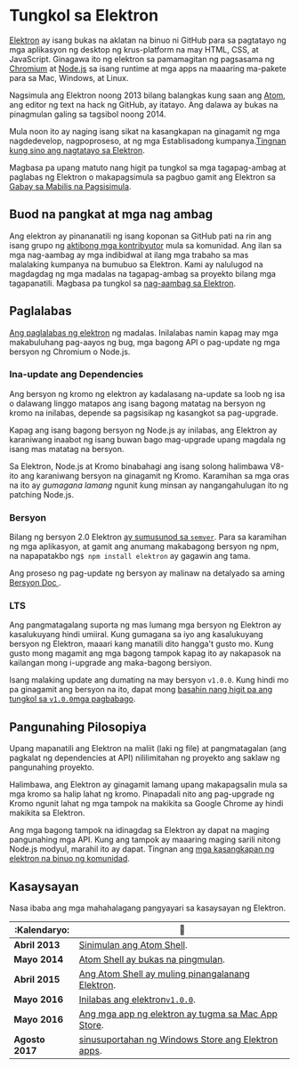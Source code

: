 # Tungkol sa Elektron

[Elektron](https://electronjs.org) ay isang bukas na aklatan na binuo ni GitHub para sa pagtatayo ng mga aplikasyon ng desktop ng krus-platform na may HTML, CSS, at JavaScript. Ginagawa ito ng elektron sa pamamagitan ng pagsasama ng [Chromium](https://www.chromium.org/Home) at [Node.js](https://nodejs.org) sa isang runtime at mga apps na maaaring ma-pakete para sa Mac, Windows, at Linux.

Nagsimula ang Elektron noong 2013 bilang balangkas kung saan ang [Atom](https://atom.io), ang editor ng text na hack ng GitHub, ay itatayo. Ang dalawa ay bukas na pinagmulan galing sa tagsibol noong 2014.

Mula noon ito ay naging isang sikat na kasangkapan na ginagamit ng mga nagdedevelop, nagpoproseso, at ng mga Establisadong kumpanya.[Tingnan kung sino ang nagtatayo sa Elektron](https://electronjs.org/apps).

Magbasa pa upang matuto nang higit pa tungkol sa mga tagapag-ambag at paglabas ng Elektron o makapagsimula sa pagbuo gamit ang Elektron sa [Gabay sa Mabilis na Pagsisimula](quick-start.md).

## Buod na pangkat at mga nag ambag

Ang elektron ay pinananatili ng isang koponan sa GitHub pati na rin ang isang grupo ng [aktibong mga kontribyutor](https://github.com/electron/electron/graphs/contributors) mula sa komunidad. Ang ilan sa mga nag-aambag ay mga indibidwal at ilang mga trabaho sa mas malalaking kumpanya na bumubuo sa Elektron. Kami ay nalulugod na magdagdag ng mga madalas na tagapag-ambag sa proyekto bilang mga tagapanatili. Magbasa pa tungkol sa [nag-aambag sa Elektron](https://github.com/electron/electron/blob/master/CONTRIBUTING.md).

## Paglalabas

[Ang paglalabas ng elektron](https://github.com/electron/electron/releases) ng madalas. Inilalabas namin kapag may mga makabuluhang pag-aayos ng bug, mga bagong API o pag-update ng mga bersyon ng Chromium o Node.js.

### Ina-update ang Dependencies

Ang bersyon ng kromo ng elektron ay kadalasang na-update sa loob ng isa o dalawang linggo matapos ang isang bagong matatag na bersyon ng kromo na inilabas, depende sa pagsisikap ng kasangkot sa pag-upgrade.

Kapag ang isang bagong bersyon ng Node.js ay inilabas, ang Elektron ay karaniwang inaabot ng isang buwan bago mag-upgrade upang magdala ng isang mas matatag na bersyon.

Sa Elektron, Node.js at Kromo binabahagi ang isang solong halimbawa V8-ito ang karaniwang bersyon na ginagamit ng Kromo. Karamihan sa mga oras na ito ay *gumagana lamang* ngunit kung minsan ay nangangahulugan ito ng patching Node.js.

### Bersyon

Bilang ng bersyon 2.0 Elektron [ay sumusunod sa `semver`](https://semver.org). Para sa karamihan ng mga aplikasyon, at gamit ang anumang makabagong bersyon ng npm, na napapatakbo ng`$ npm install elektron` ay gagawin ang tama.

Ang proseso ng pag-update ng bersyon ay malinaw na detalyado sa aming [Bersyon Doc ](electron-versioning.md).

### LTS

Ang pangmatagalang suporta ng mas lumang mga bersyon ng Elektron ay kasalukuyang hindi umiiral. Kung gumagana sa iyo ang kasalukuyang bersyon ng Elektron, maaari kang manatili dito hangga't gusto mo. Kung gusto mong magamit ang mga bagong tampok kapag ito ay nakapasok na kailangan mong i-upgrade ang maka-bagong bersiyon.

Isang malaking update ang dumating na may bersyon `v1.0.0`. Kung hindi mo pa ginagamit ang bersyon na ito, dapat mong [basahin nang higit pa ang tungkol sa `v1.0.0`mga pagbabago](https://electronjs.org/blog/electron-1-0).

## Pangunahing Pilosopiya

Upang mapanatili ang Elektron na maliit (laki ng file) at pangmatagalan (ang pagkalat ng dependencies at API) nililimitahan ng proyekto ang saklaw ng pangunahing proyekto.

Halimbawa, ang Elektron ay ginagamit lamang upang makapagsalin mula sa mga kromo sa halip lahat ng kromo. Pinapadali nito ang pag-upgrade ng Kromo ngunit lahat ng mga tampok na makikita sa Google Chrome ay hindi makikita sa Elektron.

Ang mga bagong tampok na idinagdag sa Elektron ay dapat na maging pangunahing mga API. Kung ang tampok ay maaaring maging sarili nitong Node.js modyul, marahil ito ay dapat. Tingnan ang [mga kasangkapan ng elektron na binuo ng komunidad](https://electronjs.org/community).

## Kasaysayan

Nasa ibaba ang mga mahahalagang pangyayari sa kasaysayan ng Elektron.

| :Kalendaryo:    | :tada:                                                                                                            |
| --------------- | ----------------------------------------------------------------------------------------------------------------- |
| **Abril 2013**  | [Sinimulan ang Atom Shell](https://github.com/electron/electron/commit/6ef8875b1e93787fa9759f602e7880f28e8e6b45). |
| **Mayo 2014**   | [Atom Shell ay bukas na pingmulan](https://blog.atom.io/2014/05/06/atom-is-now-open-source.html).                 |
| **Abril 2015**  | [Ang Atom Shell ay muling pinangalanang Elektron](https://github.com/electron/electron/pull/1389).                |
| **Mayo 2016**   | [Inilabas ang elektron`v1.0.0`](https://electronjs.org/blog/electron-1-0).                                        |
| **Mayo 2016**   | [Ang mga app ng elektron ay tugma sa Mac App Store](mac-app-store-submission-guide.md).                           |
| **Agosto 2017** | [sinusuportahan ng Windows Store ang Elektron apps](windows-store-guide.md).                                      |